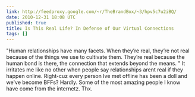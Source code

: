 ```yaml
---
link: http://feedproxy.google.com/~r/TheBrandBox/~3/hpv5c7u2iBQ/
date: 2010-12-31 18:08 UTC
published: true
title: Is This Real Life? In Defense of Our Virtual Connections
tags: []
---
```


"Human relationships have many facets. When they’re real, they’re not real because of the things we use to cultivate them. They’re real because the human bond is there, the connection that extends beyond the means. "  It irritates me like no other when people say relationships arent real if they happen online.  Right-cuz every person Ive met offline has been a doll and we've become BFFs?  Hardly. Some of the most amazing people I know have come from the internetz.  Thx.
